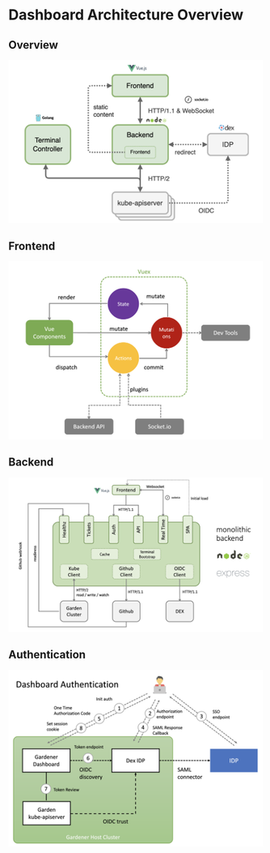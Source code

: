 # Dashboard Architecture Overview

## Overview

<img src="../images/architecture-1.png">

## Frontend

<img src="../images/architecture-2.png">

## Backend

<img src="../images/architecture-3.png">

## Authentication

<img src="../images/architecture-4.png">
